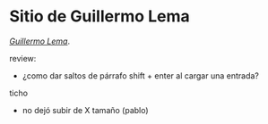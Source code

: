 # Sitio de Guillermo Lema

[*Guillermo Lema*](http://guillermolema.com/).


review:

- ¿como dar saltos de párrafo shift + enter al cargar una entrada? 

ticho
- no dejó subir de X tamaño (pablo)


